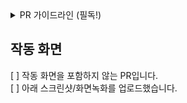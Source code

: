 <details>
<summary>PR 가이드라인 (필독!)</summary>
- 커밋 가이드라인에 맞춰서 커밋을 해주시되, 한 PR에서 할당된 내용이 여러개이거나, 과정이 있을 경우 커밋을 **여러 개로 나누어 작성** 하시길 권장드립니다.
- 만약 컴포넌트를 새로 만들거나, 디자인 관련 PR일 경우 스크린샷 혹은 작동 화면녹화를 `PR 설명` 에 적어주세요.  
- Coderabbit (AI)이 PR을 생성할 경우 리뷰합니다. 봇 코멘트는 참고만 하시고, `Resolve Conversation` 누르시면 됩니다.  
- 각 프로젝트의 Lead 및 Sub-Lead (FE의 경우 @hoony6134, @rhseung) 검토자로 넣어주세요.  
- 2개의 `approve` 가 있어야 `main` 으로 머지가 가능합니다. 만약 Lead 혹은 Sub-Lead의 승인을 받았다면 `@coderabbitai approve` 를 댓글에 작성하면 토끼가 승인을 눌러줘서 2개가 됩니다.  
</details>

## 작동 화면
[ ] 작동 화면을 포함하지 않는 PR입니다.  
[ ] 아래 스크린샷/화면녹화를 업로드했습니다.
